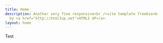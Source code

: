 ```yaml
---
title: Home
description: Another very fine responsive<br />site template freebie<br />crafted
  by <a href="http://html5up.net">HTML5 UP</a>.
layout: home
---
```


Test
